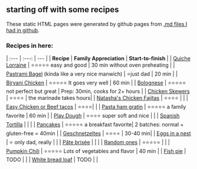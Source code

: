 ## starting off with some recipes

These static HTML pages were generated by github pages from [.md files I had in github](https://github.com/dernorberto/recipesforfamily).

### Recipes in here:

| :--- | :---: | --- |
| **Recipe** | **Family Appreciation** | **Start-to-finish** |
| [Quiche Lorraine](https://dernorberto.github.io/Quiche%20Lorraine) | :star::star::star::star::star: easy and good | 30 min without oven preheating |
| [Pastrami Bagel](https://dernorberto.github.io/pastramibagel) (kinda like a very nice manwich) | :star:just dad | 20 min |
| [Biryani Chicken](https://dernorberto.github.io/Biryani%20chicken) | :star::star::star::star::star: It goes very well | 60 min |
| [Bolognese](https://dernorberto.github.io/Bolognese%20sauce) | :star::star::star::star::star: not perfect but great | Prep: 30min, cooks for 2+ hours |
| [Chicken Skewers](https://dernorberto.github.io/Chicken%20skewers) | :star::star::star::star: | the marinade takes hours|
| [Natasha's Chicken Fajitas](https://dernorberto.github.io/Natasha's%20Chicken%20Fajitas) | :star::star::star::star: | |
| [Easy Chicken or Beef tacos](https://dernorberto.github.io/Tacos%20Chicken%20or%20Beef) | :star::star::star::star:| |
| [Pasta ham gratin](https://dernorberto.github.io/Pasta%20ham%20gratin) | :star::star::star::star::star: a family favorite | 60 min |
| [Play Dough](https://dernorberto.github.io/Play%20dough) | :star::star::star::star: super soft and nice | |
| [Spanish Tortilla](https://dernorberto.github.io/Spanish%20tortilla) | | |
| [Pancakes](https://dernorberto.github.io/pancakes) | :star::star::star::star::star: a breakfast favorite|  2 batches: normal + gluten-free = 40min |
| [Geschnetzeltes](https://dernorberto.github.io/Geschnetzeltes) | :star::star::star::star: | 30-40 min|
| [Eggs in a nest](https://dernorberto.github.io/Eggs%20in%20a%20nest) | :star: only dad, really | | 
| [Pâte brisée](https://dernorberto.github.io/pate%20brisee) | | |
| [Random ones](https://dernorberto.github.io/random_dads_recipes) | :star::star::star::star::star: | |
| [Pumpkin Chili](https://dernorberto.github.io/pumpkinchili)  | :star::star::star::star::star: Lots of vegetables and flavor | 40 min |
| [Fish pie](https://dernorberto.github.io/Fish%20pie) | TODO | |
| [White bread loaf](https://dernorberto.github.io/WhiteBreadLoaf) | TODO | |


